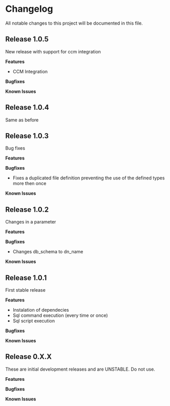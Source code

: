 # Changelog

All notable changes to this project will be documented in this file.
## Release 1.0.5

New release with support for ccm integration

**Features**

* CCM Integration

**Bugfixes**

**Known Issues**
## Release 1.0.4

Same as before

## Release 1.0.3

Bug fixes

**Features**

**Bugfixes**

* Fixes a duplicated file definition preventing the use of the defined types more then once

**Known Issues**

## Release 1.0.2

Changes in a parameter

**Features**

**Bugfixes**

* Changes db_schema to dn_name

**Known Issues**

## Release 1.0.1

First stable release

**Features**

* Instalation of dependecies
* Sql command execution (every time or once)
* Sql script execution

**Bugfixes**

**Known Issues**

## Release 0.X.X

These are initial development releases and are UNSTABLE. Do not use.

**Features**

**Bugfixes**

**Known Issues**

